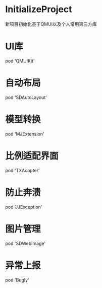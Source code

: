 # InitializeProject
 新项目初始化基于QMUI以及个人常用第三方库

# UI库
  pod 'QMUIKit'
# 自动布局
  pod 'SDAutoLayout'
# 模型转换
  pod 'MJExtension'
# 比例适配界面
  pod 'TXAdapter'
# 防止奔溃
  pod 'JJException'
# 图片管理
  pod 'SDWebImage'
# 异常上报
  pod 'Bugly'
